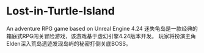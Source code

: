 # Lost-in-Turtle-Island
An adventure RPG game based on Unreal Engine 4.24
迷失龟岛是一款经典的箱庭式RPG闯关冒险游戏，该游戏基于虚幻引擎4.24版本开发。
玩家将扮演主角Elden深入荒岛遗迹发现岛屿的秘密打倒关底BOSS。
